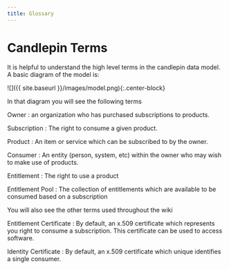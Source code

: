 ```yaml
---
title: Glossary
---
```

# Candlepin Terms
It is helpful to understand the high level terms in the candlepin data model. A basic diagram of the model is:

![]({{ site.baseurl }}/images/model.png){:.center-block}

In that diagram you will see the following terms

Owner
: an organization who has purchased subscriptions to products.

Subscription
: The right to consume a given product.

Product
: An item or service which can be subscribed to by the owner.

Consumer
: An entity (person, system, etc) within the owner who may wish to make use of products.

Entitlement
: The right to use a product

Entitlement Pool
: The collection of entitlements which are available to be consumed based on a subscription

You will also see the other terms used throughout the wiki

Entitlement Certificate
: By default, an x.509 certificate which represents you right to consume a subscription. This certificate can be used to access software.

Identity Certificate
: By default, an x.509 certificate which unique identifies a single consumer.
